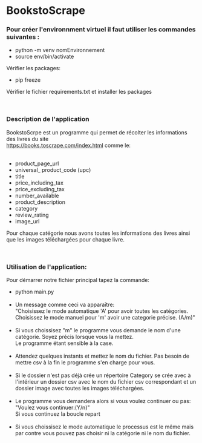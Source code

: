 <h1>BookstoScrape</h1>
<p><h3>Pour créer l'environnment virtuel il faut utiliser les commandes suivantes :</h3>
</p>
<ul>
  <li>python -m venv nomEnvironnement</li>
  <li>source env/bin/activate</li>
</ul>
<p>Vérifier les packages:</p>
<ul>
  <li>pip freeze</li>
</ul>
<p>Vérifier le fichier requirements.txt et installer les packages</p>
</p>
<br>

<p><h3>Description de l'application</h3>
BookstoScrpe est un programme qui permet de récolter les informations des livres
du site <a href="https://books.toscrape.com/index.html" target="_blank"><br>https://books.toscrape.com/index.html</a>
 comme le:<br><br>
<ul>
  <li>product_page_url</li>
  <li>universal_ product_code (upc)</li>
  <li>title</li>
  <li>price_including_tax</li>
  <li>price_excluding_tax</li>
  <li>number_available</li>
  <li>product_description</li>
  <li>category</li>
  <li>review_rating</li>
  <li>image_url</li>
</ul>
<p>Pour chaque catégorie nous avons toutes les informations des livres ainsi que les images téléchargées pour chaque livre.</p>
</p><br>



<p><h3>Utilisation de l'application:</h3>
<p>Pour démarrer notre fichier principal tapez la commande:<p>
<ul>
  <li>python main.py</Li><br>
  <li>Un message comme ceci va apparaître: <br>"Choisissez le mode automatique 'A' pour avoir toutes les catégories.<br>
Choisissez le mode manuel pour 'm' avoir une categorie précise. (A/m)"<br></li><br>
 <li>Si vous choissisez "m" le programme vous demande le nom d'une catégorie. Soyez précis lorsque vous la mettez.<br>
 Le programme étant sensible à la case.</li><br>
 <li>Attendez quelques instants et mettez le nom du fichier. Pas besoin de mettre csv à la fin le programme s'en charge pour vous.</li><br>
 <li> Si le dossier n'est pas déjà crée un répertoire Category se crée avec à l'intérieur un dossier csv avec le nom du fichier csv correspondant
 et un dossier image avec toutes les images téléchargées.</li><br>
 <li>Le programme vous demandera alors si vous voulez continuer ou pas: "Voulez vous continuer:(Y/n)"<br> Si vous continuez la boucle repart</li><br>
 <li>Si vous choissisez le mode automatique le processus est le même mais par contre vous pouvez pas choisir ni la catégorie ni le nom du fichier.</li><br>
</ul>
</p>
